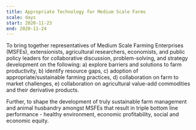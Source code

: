 ```yaml
---
title: Appropriate Technology for Medium Scale Farms
scale: days
start: 2020-11-23
end: 2020-11-24
---
```

To bring together representatives of Medium Scale Farming Enterprises (MSFEs), extensionists, agricultural researchers, economists, and public policy leaders for collaborative discussion, problem-solving, and strategy development on the following: a) explore barriers and solutions to farm productivity, b) identify resource gaps, c) adoption of appropriate/sustainable farming practices, d) collaboration on farm to market challenges, e) collaboration on agricultural value-add commodities and their derivative products.

Further, to shape the development of truly sustainable farm management and animal husbandry amongst MSFEs that result in triple bottom line performance - healthy environment, economic profitability, social and economic equity.
